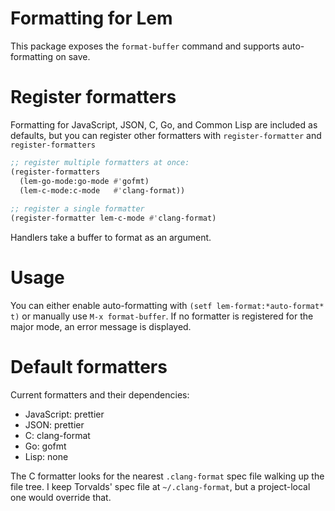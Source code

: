 # Formatting for Lem
This package exposes the `format-buffer` command and supports auto-formatting on save.

# Register formatters
Formatting for JavaScript, JSON, C, Go, and Common Lisp are included as defaults, but you can register other formatters with `register-formatter` and `register-formatters`

```lisp
;; register multiple formatters at once:
(register-formatters
  (lem-go-mode:go-mode #'gofmt)
  (lem-c-mode:c-mode   #'clang-format))
    
;; register a single formatter
(register-formatter lem-c-mode #'clang-format)
```

Handlers take a buffer to format as an argument.
    
# Usage
You can either enable auto-formatting with `(setf lem-format:*auto-format* t)` or manually use `M-x format-buffer`.  If no formatter is registered for the major mode, an error message is displayed.

# Default formatters
Current formatters and their dependencies:
- JavaScript: prettier
- JSON:       prettier
- C:          clang-format
- Go:         gofmt
- Lisp:       none

The C formatter looks for the nearest `.clang-format` spec file walking up the file tree.  I keep Torvalds' spec file at `~/.clang-format`, but a project-local one would override that.
